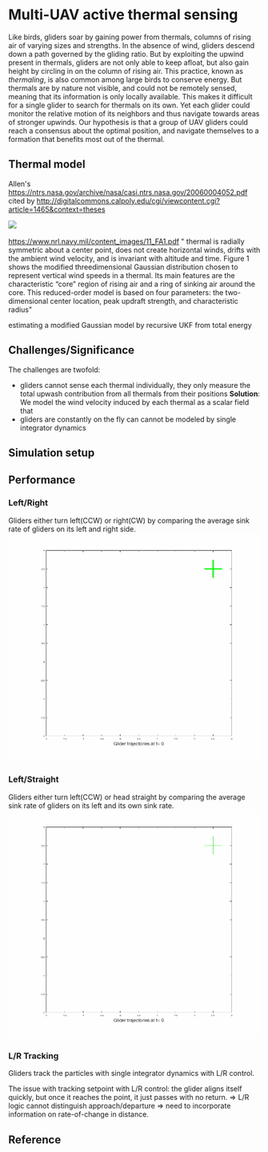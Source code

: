 
# Multi-UAV active thermal sensing

Like birds, gliders soar by gaining power from thermals, columns of rising air of varying sizes and strengths. 
In the absence of wind, gliders descend down a path governed by the gliding ratio. 
But by exploiting the upwind present in thermals, gliders are not only able to keep afloat, but also gain height by circling in on the column of rising air. 
This practice, known as *thermaling*, is also common among large birds to conserve energy. 
But thermals are by nature not visible, and could not be remotely sensed, meaning that its information is only locally available. 
This makes it difficult for a single glider to search for thermals on its own. 
Yet each glider could monitor the relative motion of its neighbors and thus navigate towards areas of stronger upwinds. Our hypothesis is that a group of UAV gliders could reach a consensus about the optimal position, and navigate themselves to a formation that benefits most out of the thermal.

## Thermal model
Allen's https://ntrs.nasa.gov/archive/nasa/casi.ntrs.nasa.gov/20060004052.pdf cited by
http://digitalcommons.calpoly.edu/cgi/viewcontent.cgi?article=1465&context=theses

![](http://campar.in.tum.de/twiki/pub/Chair/HaukeHeibelGaussianDerivatives/gauss2d00.png)

https://www.nrl.navy.mil/content_images/11_FA1.pdf
" thermal is radially symmetric about
a center point, does not create horizontal winds, drifts
with the ambient wind velocity, and is invariant with
altitude and time. Figure 1 shows the modified threedimensional
Gaussian distribution chosen to represent
vertical wind speeds in a thermal. Its main features
are the characteristic “core” region of rising air and a
ring of sinking air around the core. This reduced-order
model is based on four parameters: the two-dimensional
center location, peak updraft strength, and characteristic
radius"

estimating a modified Gaussian model by recursive UKF from total energy
 
## Challenges/Significance
The challenges are twofold:

- gliders cannot sense each thermal individually, they only measure the total upwash contribution from all thermals from their positions
__Solution__: We model the wind velocity induced by each thermal as a scalar field that
- gliders are constantly on the fly can cannot be modeled by single integrator dynamics


 
## Simulation setup

## Performance

### Left/Right
Gliders either turn left(CCW) or right(CW) by comparing the average sink rate of gliders on its left and right side.
![](test41.gif)

### Left/Straight
Gliders either turn left(CCW) or head straight by comparing the average sink rate of gliders on its left and its own sink rate.
![](test42.gif)

### L/R Tracking
Gliders track the particles with single integrator dynamics with L/R control.

The issue with tracking setpoint with L/R control: the glider aligns itself quickly, but once it reaches the point, it just passes with no return. => L/R logic cannot distinguish approach/departure => need to incorporate information on rate-of-change in distance.

## Reference
